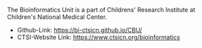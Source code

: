The Bioinformatics Unit is a part of Childrens' Research Institute at Children's National Medical Center.
* Github-Link: <https://bi-ctsicn.github.io/CBU/>
* CTSI-Website Link: <https://www.ctsicn.org/bioinformatics>


